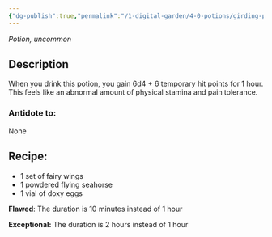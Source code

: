 ```yaml
---
{"dg-publish":true,"permalink":"/1-digital-garden/4-0-potions/girding-potion-3rd/"}
---
```


*Potion, uncommon* 

## Description

When you drink this potion, you gain 6d4 + 6 temporary hit points for 1 hour. This feels like an abnormal amount of physical stamina and pain tolerance.

### Antidote to: 
None

## Recipe:

* 1 set of fairy wings
* 1 powdered flying seahorse
* 1 vial of doxy eggs

**Flawed**:
The duration is 10 minutes instead of 1 hour

**Exceptional:** 
The duration is 2 hours instead of 1 hour
